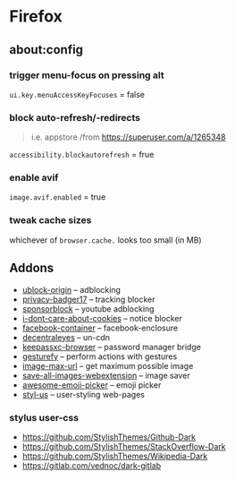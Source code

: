 # Firefox


## about:config

### trigger menu-focus on pressing alt
`ui.key.menuAccessKeyFocuses` = false

### block auto-refresh/-redirects
> i.e. appstore
/from https://superuser.com/a/1265348

`accessibility.blockautorefresh` = frue

### enable avif
`image.avif.enabled` = true

### tweak cache sizes
whichever of `browser.cache.` looks too small (in MB)


## Addons
- [ublock-origin](https://addons.mozilla.org/en-US/firefox/addon/ublock-origin/) – adblocking
- [privacy-badger17](https://addons.mozilla.org/en-US/firefox/addon/privacy-badger17/) – tracking blocker
- [sponsorblock](https://addons.mozilla.org/en-US/firefox/addon/sponsorblock/) – youtube adblocking
- [i-dont-care-about-cookies](https://addons.mozilla.org/en-US/firefox/addon/i-dont-care-about-cookies/) – notice blocker
- [facebook-container](https://addons.mozilla.org/en-US/firefox/addon/facebook-container/) – facebook-enclosure
- [decentraleyes](https://addons.mozilla.org/en-US/firefox/addon/decentraleyes/) – un-cdn
- [keepassxc-browser](https://addons.mozilla.org/en-US/firefox/addon/keepassxc-browser/) – password manager bridge
- [gesturefy](https://addons.mozilla.org/en-US/firefox/addon/gesturefy/) – perform actions with gestures
- [image-max-url](https://addons.mozilla.org/en-US/firefox/addon/image-max-url/) – get maximum possible image
- [save-all-images-webextension](https://addons.mozilla.org/en-US/firefox/addon/save-all-images-webextension/) – image saver
- [awesome-emoji-picker](https://addons.mozilla.org/en-US/firefox/addon/awesome-emoji-picker/) – emoji picker
- [styl-us](https://addons.mozilla.org/en-US/firefox/addon/styl-us/) – user-styling web-pages

### stylus user-css
- https://github.com/StylishThemes/Github-Dark
- https://github.com/StylishThemes/StackOverflow-Dark
- https://github.com/StylishThemes/Wikipedia-Dark
- https://gitlab.com/vednoc/dark-gitlab
